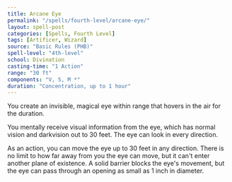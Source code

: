 ```yaml
---
title: Arcane Eye
permalink: "/spells/fourth-level/arcane-eye/"
layout: spell-post
categories: [Spells, Fourth Level]
tags: [Artificer, Wizard]
source: "Basic Rules (PHB)"
spell-level: "4th-level"
school: Divination
casting-time: "1 Action"
range: "30 ft"
components: "V, S, M *"
duration: "Concentration, up to 1 hour"
---
```


You create an invisible, magical eye within range that hovers in the air for the duration.

You mentally receive visual information from the eye, which has normal vision and darkvision out to 30 feet. The eye can look in every direction.

As an action, you can move the eye up to 30 feet in any direction. There is no limit to how far away from you the eye can move, but it can't enter another plane of existence. A solid barrier blocks the eye's movement, but the eye can pass through an opening as small as 1 inch in diameter.